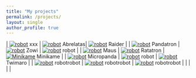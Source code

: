 ```yaml
---
title: "My projects"
permalink: /projects/
layout: single
author_profile: true
---
```


<style>
td, th {
   border: none!important;
}
</style>

| [![robot](/assets/images/empty.jpg 'robot')](/projects) xxx | [![robot](/assets/images/empty.jpg 'robot')](/projects) Abrelatas| [![robot](/assets/images/raider-square.jpg 'Raider')](/projects) Raider |
| [![robot](/assets/images/pandatron-square.jpg 'Pandatron')](/projects) Pandatron | [![robot](/assets/images/empty.jpg 'robot')](/projects) Zowi | [![robot](/assets/images/empty.jpg 'robot')](/projects) robot |
| [![robot](/assets/images/maus-square.jpg 'Maus')](/robots/maus) Maus | [![robot](/assets/images/empty.jpg 'robot')](/projects) Ratatron | [![Minikame](/assets/images/minikame-low.jpg 'Minikame')](/robots/minikame/) Minikame  |
| [![robot](/assets/images/empty.jpg 'robot')](/projects) Micropanda | [![robot](/assets/images/empty.jpg 'robot')](/projects) robot | [![robot](/assets/images/twimaro-square.jpg 'robot')](/robots/twimaro) Twimaro |
| [![robot](/assets/images/empty.jpg 'robot')](/projects) robotrobot | [![robot](/assets/images/empty.jpg 'robot')](/projects) robotrobot | [![robot](/assets/images/empty.jpg 'robot')](/projects) robotrobot |
| []() | []() | []() | 